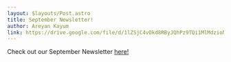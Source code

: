 ```yaml
---
layout: $layouts/Post.astro
title: September Newsletter!
author: Areyan Kayum
link: https://drive.google.com/file/d/1lZSjC4vOkd8RByJQhPz9TQi1MlMdzioN/view
---
```

Check out our September Newsletter [here!](https://drive.google.com/file/d/1lZSjC4vOkd8RByJQhPz9TQi1MlMdzioN/view)
